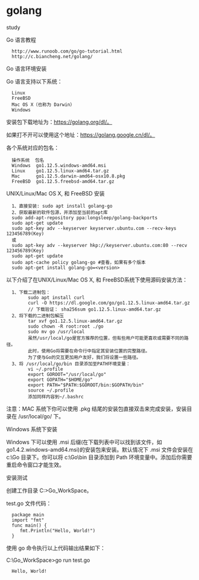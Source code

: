 # golang
study

Go 语言教程

      http://www.runoob.com/go/go-tutorial.html
      http://c.biancheng.net/golang/

Go 语言环境安装

Go 语言支持以下系统：

      Linux
      FreeBSD
      Mac OS X（也称为 Darwin）
      Windows

安装包下载地址为：https://golang.org/dl/。

如果打不开可以使用这个地址：https://golang.google.cn/dl/。

各个系统对应的包名：

      操作系统  包名
      Windows  go1.12.5.windows-amd64.msi
      Linux    go1.12.5.linux-amd64.tar.gz
      Mac      go1.12.5.darwin-amd64-osx10.8.pkg
      FreeBSD  go1.12.5.freebsd-amd64.tar.gz

UNIX/Linux/Mac OS X, 和 FreeBSD 安装
      
      1、直接安装: sudo apt install golang-go
      2、获取最新的软件包源，并添加至当前的apt库
      sudo add-apt-repository ppa:longsleep/golang-backports
      sudo apt-get update
      sudo apt-key adv --keyserver keyserver.ubuntu.com --recv-keys 123456789(Key)
      或
      sudo apt-key adv --keyserver hkp://keyserver.ubuntu.com:80 --recv 123456789(Key)
      sudo apt-get update
      sudo apt-cache policy golang-go #查看，如果有多个版本
      sudo apt-get install golang-go=<version>

以下介绍了在UNIX/Linux/Mac OS X, 和 FreeBSD系统下使用源码安装方法：

      1、下载二进制包：
            sudo apt install curl
            curl -O https://dl.google.com/go/go1.12.5.linux-amd64.tar.gz
            // 下载验证： sha256sum go1.12.5.linux-amd64.tar.gz
      2、将下载的二进制包解压
            tar xvf go1.12.5.linux-amd64.tar.gz
            sudo chown -R root:root ./go
            sudo mv go /usr/local
            虽然/usr/local/go是官方推荐的位置，但有些用户可能更喜欢或需要不同的路径。
            此时，使用Go将需要在命令行中指定其安装位置的完整路径。 
            为了使与Go的交互更加用户友好，我们将设置一些路径。
      3、将 /usr/local/go/bin 目录添加至PATH环境变量：
            vi ~/.profile
            export GOROOT="/usr/local/go"
            export GOPATH="$HOME/go"
            export PATH="$PATH:$GOROOT/bin:$GOPATH/bin"
            source ~/.profile
            添加同样内容到~/.bashrc

注意：MAC 系统下你可以使用 .pkg 结尾的安装包直接双击来完成安装，安装目录在 /usr/local/go/ 下。

Windows 系统下安装

Windows 下可以使用 .msi 后缀(在下载列表中可以找到该文件，如go1.4.2.windows-amd64.msi)的安装包来安装。默认情况下 .msi 文件会安装在 c:\Go 目录下。你可以将 c:\Go\bin 目录添加到 Path 环境变量中。添加后你需要重启命令窗口才能生效。

安装测试

创建工作目录 C:\>Go_WorkSpace。

test.go 文件代码：

      package main
      import "fmt"
      func main() {
         fmt.Println("Hello, World!")
      }

使用 go 命令执行以上代码输出结果如下：

C:\Go_WorkSpace>go run test.go

      Hello, World!